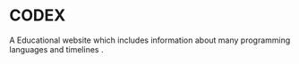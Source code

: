 # CODEX
A Educational website which includes information about many programming languages and timelines .
